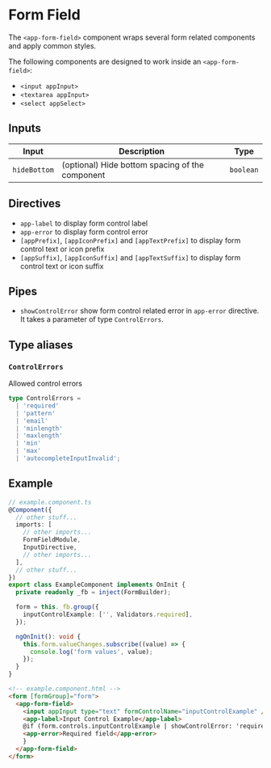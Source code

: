 # Form Field

The `<app-form-field>` component wraps several form related components and apply common styles.

The following components are designed to work inside an `<app-form-field>`:

- `<input appInput>`
- `<textarea appInput>`
- `<select appSelect>`

## Inputs

| Input        | Description                                     | Type      |
| ------------ | ----------------------------------------------- | --------- |
| `hideBottom` | (optional) Hide bottom spacing of the component | `boolean` |

## Directives

- `app-label` to display form control label
- `app-error` to display form control error
- `[appPrefix]`, `[appIconPrefix]` and `[appTextPrefix]` to display form control text or icon prefix
- `[appSuffix]`, `[appIconSuffix]` and `[appTextSuffix]` to display form control text or icon suffix

## Pipes

- `showControlError` show form control related error in `app-error` directive. It takes a parameter of type `ControlErrors`.

## Type aliases

### `ControlErrors`

Allowed control errors

```typescript
type ControlErrors =
  | 'required'
  | 'pattern'
  | 'email'
  | 'minlength'
  | 'maxlength'
  | 'min'
  | 'max'
  | 'autocompleteInputInvalid';
```

## Example

```typescript
// example.component.ts
@Component({
  // other stuff...
  imports: [
    // other imports...
    FormFieldModule,
    InputDirective,
    // other imports...
  ],
  // other stuff...
})
export class ExampleComponent implements OnInit {
  private readonly _fb = inject(FormBuilder);

  form = this._fb.group({
    inputControlExample: ['', Validators.required],
  });

  ngOnInit(): void {
    this.form.valueChanges.subscribe((value) => {
      console.log('form values', value);
    });
  }
}
```

```html
<!-- example.component.html -->
<form [formGroup]="form">
  <app-form-field>
    <input appInput type="text" formControlName="inputControlExample" />
    <app-label>Input Control Example</app-label>
    @if (form.controls.inputControlExample | showControlError: 'required') {
    <app-error>Required field</app-error>
    }
  </app-form-field>
</form>
```
